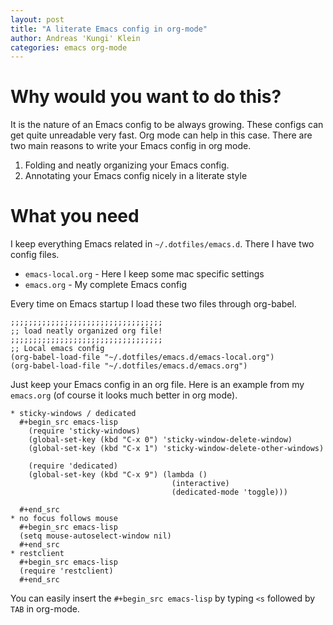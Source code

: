 ```yaml
---
layout: post
title: "A literate Emacs config in org-mode"
author: Andreas 'Kungi' Klein
categories: emacs org-mode
---
```

# Why would you want to do this?

It is the nature of an Emacs config to be always growing.  These configs can get
quite unreadable very fast. Org mode can help in this case. There are two main
reasons to write your Emacs config in org mode.

1. Folding and neatly organizing your Emacs config.
2. Annotating your Emacs config nicely in a literate style

# What you need

I keep everything Emacs related in `~/.dotfiles/emacs.d`. There I have two
config files.

- `emacs-local.org` - Here I keep some mac specific settings
- `emacs.org` - My complete Emacs config

Every time on Emacs startup I load these two files through org-babel.

~~~
;;;;;;;;;;;;;;;;;;;;;;;;;;;;;;;;;;
;; load neatly organized org file!
;;;;;;;;;;;;;;;;;;;;;;;;;;;;;;;;;;
;; Local emacs config
(org-babel-load-file "~/.dotfiles/emacs.d/emacs-local.org")
(org-babel-load-file "~/.dotfiles/emacs.d/emacs.org")
~~~

Just keep your Emacs config in an org file. Here is an example from my `emacs.org`
(of course it looks much better in org mode).

~~~
* sticky-windows / dedicated
  #+begin_src emacs-lisp
    (require 'sticky-windows)
    (global-set-key (kbd "C-x 0") 'sticky-window-delete-window)
    (global-set-key (kbd "C-x 1") 'sticky-window-delete-other-windows)

    (require 'dedicated)
    (global-set-key (kbd "C-x 9") (lambda ()
                                    (interactive)
                                    (dedicated-mode 'toggle)))

  #+end_src
* no focus follows mouse
  #+begin_src emacs-lisp
  (setq mouse-autoselect-window nil)
  #+end_src
* restclient
  #+begin_src emacs-lisp
  (require 'restclient)
  #+end_src
~~~

You can easily insert the `#+begin_src emacs-lisp` by typing `<s` followed by
`TAB` in org-mode.
